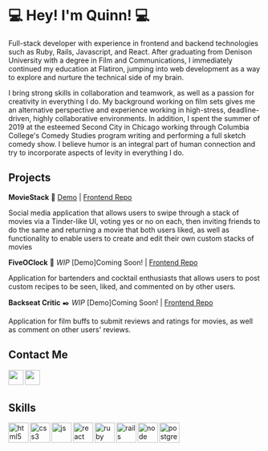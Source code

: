 # :computer:  Hey! I'm Quinn! :computer: 

Full-stack developer with experience in frontend and backend technologies such as Ruby, Rails, Javascript, and React. After graduating from Denison University with a degree in Film and Communications, I immediately continued my education at Flatiron, jumping into web development as a way to explore and nurture the technical side of my brain. 

I bring strong skills in collaboration and teamwork, as well as a passion for creativity in everything I do. My background working on film sets gives me an alternative perspective and experience working in high-stress, deadline-driven, highly collaborative environments. In addition, I spent the summer of 2019 at the esteemed Second City in Chicago working through Columbia College's Comedy Studies program writing and performing a full sketch comedy show. I believe humor is an integral part of human connection and try to incorporate aspects of levity in everything I do.
 
  
## Projects 

**MovieStack** :movie_camera: [Demo](https://moviestack.herokuapp.com/) | [Frontend Repo](https://github.com/QuinnLonergan/MovieStackProject)

Social media application that allows users to swipe through a stack of movies via a Tinder-like UI, voting yes or no on each, then inviting friends to do the same and returning a movie that both users liked, as well as functionality to enable users to create and edit their own custom stacks of movies

**FiveOClock** :tropical_drink: *WIP* [Demo]Coming Soon! | [Frontend Repo](https://github.com/QuinnLonergan/P4Project)

Application for bartenders and cocktail enthusiasts that allows users to post custom recipes to be seen, liked, and commented on by other users.  

**Backseat Critic** :black_nib: *WIP* [Demo]Coming Soon! | [Frontend Repo](https://github.com/QuinnLonergan/phase-3-project-front-end)

Application for film buffs to submit reviews and ratings for movies, as well as comment on other users' reviews.

## Contact Me 

<p>
  <a href="https://www.linkedin.com/in/quinn-lonergan-b70512181/" target="blank"><img align="left" src="https://cdn.jsdelivr.net/npm/simple-icons@3.0.1/icons/linkedin.svg" height="30" width="30" /></a>
  <a href="https://medium.com/@qui99lo" target="blank"><img align="left" src="https://cdn.jsdelivr.net/npm/simple-icons@3.0.1/icons/medium.svg"  height="30" width="30" /></a>
 </p>
 
 <br />
 &emsp;
 
 ## Skills

<p align="left">
  <img src="https://cdn.jsdelivr.net/gh/devicons/devicon/icons/html5/html5-plain.svg" alt="html5" align="left" width="40" height="40"/>
  <img src="https://cdn.jsdelivr.net/gh/devicons/devicon/icons/css3/css3-plain.svg" alt="css3" align="left" width="40" height="40"/>
  <img src="https://cdn.jsdelivr.net/gh/devicons/devicon/icons/javascript/javascript-plain.svg" alt="js" align="left" width="40" height="40"/>
  <img src="https://cdn.jsdelivr.net/gh/devicons/devicon/icons/react/react-original.svg" alt="react" align="left" width="40" height="40"/>
  <img src="https://cdn.jsdelivr.net/gh/devicons/devicon/icons/ruby/ruby-plain.svg" alt="ruby" align="left" width="40" height="40"/>
  <img src="https://cdn.jsdelivr.net/gh/devicons/devicon/icons/rails/rails-plain.svg" alt="rails" align="left" width="40" height="40"/>
  <img src="https://cdn.jsdelivr.net/gh/devicons/devicon/icons/nodejs/nodejs-original.svg" alt="node" align="left" width="40" height="40"/>
  <img src="https://cdn.jsdelivr.net/gh/devicons/devicon/icons/postgresql/postgresql-original.svg" alt="postgres" align="left" width="40" height="40"/>
</p>

<br />
&emsp;

  
